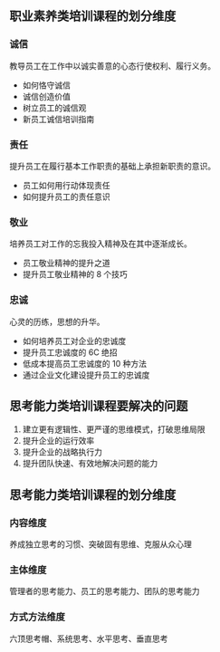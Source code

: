 ## 职业素养类培训课程的划分维度
### 诚信
教导员工在工作中以诚实善意的心态行使权利、履行义务。
- 如何恪守诚信
- 诚信创造价值
- 树立员工的诚信观
- 新员工诚信培训指南
### 责任
提升员工在履行基本工作职责的基础上承担新职责的意识。
- 员工如何用行动体现责任
- 如何提升员工的责任意识
### 敬业
培养员工对工作的忘我投入精神及在其中逐渐成长。
- 员工敬业精神的提升之道
- 提升员工敬业精神的 8 个技巧
### 忠诚
心灵的历练，思想的升华。
- 如何培养员工对企业的忠诚度
- 提升员工忠诚度的 6C 绝招
- 低成本提高员工忠诚度的 10 种方法
- 通过企业文化建设提升员工的忠诚度
## 思考能力类培训课程要解决的问题
1. 建立更有逻辑性、更严谨的思维模式，打破思维局限
2. 提升企业的运行效率
3. 提升企业的战略执行力
4. 提升团队快速、有效地解决问题的能力
## 思考能力类培训课程的划分维度
### 内容维度
养成独立思考的习惯、突破固有思维、克服从众心理
### 主体维度
管理者的思考能力、员工的思考能力、团队的思考能力
### 方式方法维度
六顶思考帽、系统思考、水平思考、垂直思考